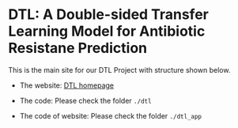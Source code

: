 # DTL: A Double-sided Transfer Learning Model for Antibiotic Resistane Prediction

This is the main site for our DTL Project with structure shown below. 

- The website: [DTL homepage](http://lrptlucy.us-east-1.elasticbeanstalk.com/)

- The code: Please check the folder `./dtl`

- The code of website: Please check the folder `./dtl_app`

